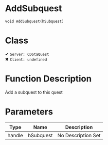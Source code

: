 # AddSubquest
```
void AddSubquest(hSubquest)
```
# Class
✔ `Server: CDotaQuest`  
✖ `Client: undefined`  

# Function Description
Add a subquest to this quest
# Parameters
Type|Name|Description
--|--|--
handle|hSubquest|No Description Set
